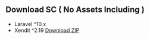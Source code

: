 ## Download SC ( No Assets Including )
- Laravel ^10.x
- Xendit ^2.19
<a href="https://github.com/BaharudinZaelani/laravel-shared-hosting/archive/refs/heads/main.zip">Download ZIP</a>